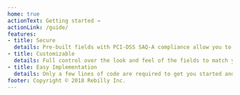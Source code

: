 ```yaml
---
home: true
actionText: Getting started →
actionLink: /guide/
features:
- title: Secure
  details: Pre-built fields with PCI-DSS SAQ-A compliance allow you to securely process your customers' payment information.
- title: Customizable
  details: Full control over the look and feel of the fields to match your own checkout flow.
- title: Easy Implementation
  details: Only a few lines of code are required to get you started and accept payments.
footer: Copyright © 2018 Rebilly Inc.
---
```

